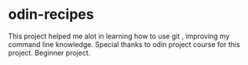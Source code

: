 # odin-recipes
This project helped me alot in learning how to use git , improving my command line knowledge.
Special thanks to odin project course for this project.
Beginner project.